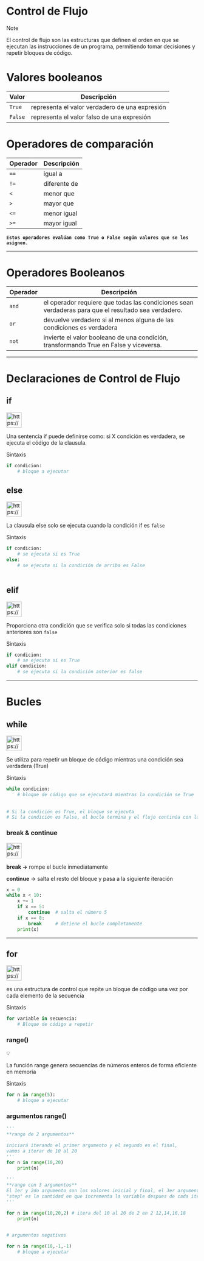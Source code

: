 # Control de Flujo

> [!NOTE]
> El control de flujo son las estructuras que definen el orden en que se ejecutan las instrucciones de un programa, permitiendo tomar decisiones y repetir bloques de código.


# Valores booleanos

| Valor | Descripción |
| --- | --- |
| `True` | representa el valor verdadero de una expresión |
| `False` | representa el valor falso de una expresión |

# Operadores de comparación

| **Operador** | **Descripción** |
| --- | --- |
| `==` | igual a |
| `!=` | diferente de  |
| `<` | menor que |
| `>` | mayor que |
| `<=` | menor igual |
| `>=` | mayor igual |

**`Estos operadores evalúan como True o False según valores que se les asignen.`**

---

# Operadores Booleanos

| **Operador** | **Descripción** |
| --- | --- |
| `and` | el operador requiere que todas las condiciones sean verdaderas para que el resultado sea verdadero. |
| `or` | devuelve verdadero si al menos alguna de las condiciones es verdadera |
| `not` | invierte el valor booleano de una condición, transformando True en False y viceversa. |

---

# Declaraciones de Control de Flujo

## if

<aside>
<img src="https://www.notion.so/icons/light-bulb_yellow.svg" alt="https://www.notion.so/icons/light-bulb_yellow.svg" width="40px" />

Una sentencia if puede definirse como: si X condición es verdadera, se ejecuta el código de la clausula.

</aside>

Sintaxis

```python
if condicion:
    # bloque a ejecutar
```

## else

<aside>
<img src="https://www.notion.so/icons/light-bulb_yellow.svg" alt="https://www.notion.so/icons/light-bulb_yellow.svg" width="40px" />

La clausula else solo se ejecuta cuando la condición if es `false`

</aside>

Sintaxis

```python
if condicion:
    # se ejecuta si es True
else:
    # se ejecuta si la condición de arriba es False
    
```

## elif

<aside>
<img src="https://www.notion.so/icons/light-bulb_yellow.svg" alt="https://www.notion.so/icons/light-bulb_yellow.svg" width="40px" />

Proporciona otra condición que se verifica solo si todas las condiciones anteriores son `false`

</aside>

Sintaxis

```python
if condicion:
    # se ejecuta si es True
elif condicion:
    # se ejecuta si la condición anterior es false
```

---

# Bucles

## while

<aside>
<img src="https://www.notion.so/icons/light-bulb_yellow.svg" alt="https://www.notion.so/icons/light-bulb_yellow.svg" width="40px" />

Se utiliza para repetir un bloque de código mientras una condición sea verdadera (True)

</aside>

Sintaxis

```python
while condicion:
    # bloque de código que se ejecutará mientras la condición se True
    
    
# Si la condición es True, el bloque se ejecuta
# Si la condición es False, el bucle termina y el flujo continúa con la sig instrucción
```

### break & continue

<aside>
<img src="https://www.notion.so/icons/light-bulb_yellow.svg" alt="https://www.notion.so/icons/light-bulb_yellow.svg" width="40px" />

**break →** rompe el bucle inmediatamente

**continue** → salta el resto del bloque y pasa a la siguiente iteración

</aside>

```python
x = 0
while x < 10:
    x += 1
    if x == 5:
        continue  # salta el número 5
    if x == 8:
        break     # detiene el bucle completamente
    print(x)
```

---

## for

<aside>
<img src="https://www.notion.so/icons/light-bulb_yellow.svg" alt="https://www.notion.so/icons/light-bulb_yellow.svg" width="40px" />

es una estructura de control que repite un bloque de código una vez por cada elemento de la secuencia

</aside>

Sintaxis

```python
for variable in secuencia:
    # Bloque de código a repetir
```

### range()

<aside>
💡

La función range genera secuencias de números enteros de forma eficiente en memoria

</aside>

Sintaxis

```python
for n in range(5):
    # bloque a ejecutar
```

### argumentos range()

```python
'''
**rango de 2 argumentos** 

iniciará iterando el primer argumento y el segundo es el final, 
vamos a iterar de 10 al 20
'''
for n in range(10,20)
    print(n)
  
'''
**rango con 3 argumentos** 
El 1er y 2do argumento son los valores inicial y final, el 3er argumento "step" 
"step" es la cantidad en que incrementa la variable despues de cada iteración
'''

for n in range(10,20,2) # itera del 10 al 20 de 2 en 2 12,14,16,18
    print(n)
    

# argumentos negativos

for n in range(10,-1,-1)
    # bloque a ejecutar
    
```
